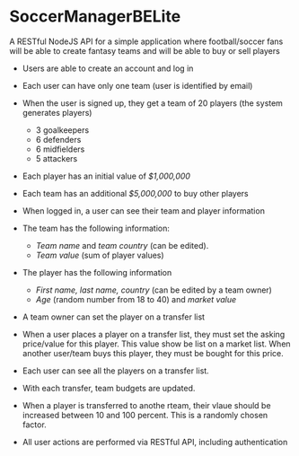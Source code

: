 # SoccerManagerBELite

A RESTful NodeJS API for a simple application where football/soccer fans will be able to create fantasy teams and will be able to buy or sell players

- Users are able to create an account and log in
- Each user can have only one team (user is identified by email)
- When the user is signed up, they get a team of 20 players (the system generates players)
  - 3 goalkeepers
  - 6 defenders
  - 6 midfielders
  - 5 attackers
- Each player has an initial value of _$1,000,000_
- Each team has an additional _$5,000,000_ to buy other players
- When logged in, a user can see their team and player information
- The team has the following information:

  - _Team name_ and _team country_ (can be edited).
  - _Team value_ (sum of player values)

- The player has the following information

  - _First name, last name, country_ (can be edited by a team owner)
  - _Age_ (random number from 18 to 40) and _market value_

- A team owner can set the player on a transfer list
- When a user places a player on a transfer list, they must set the asking price/value for this player. This value show be list on a market list. When another user/team buys this player, they must be bought for this price.
- Each user can see all the players on a transfer list.
- With each transfer, team budgets are updated.
- When a player is transferred to anothe rteam, their vlaue should be increased between 10 and 100 percent. This is a randomly chosen factor.
- All user actions are performed via RESTful API, including authentication
